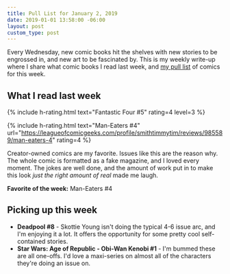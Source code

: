 ```yaml
---
title: Pull List for January 2, 2019
date: 2019-01-01 13:58:00 -06:00
layout: post
custom_type: post
---
```


Every Wednesday, new comic books hit the shelves with new stories to be engrossed in, and new art to be fascinated by. This is my weekly write-up where I share what comic books I read last week, and [my pull list](/topics/#pull-list) of comics for this week.

## What I read last week

{% include h-rating.html text="Fantastic Four #5" rating=4 level=3 %}

{% include h-rating.html text="Man-Eaters #4" url="https://leagueofcomicgeeks.com/profile/smithtimmytim/reviews/985589/man-eaters-4" rating=4 %}

Creator-owned comics are my favorite. Issues like this are the reason why. The whole comic is formatted as a fake magazine, and I loved every moment. The jokes are well done, and the amount of work put in to make this look _just the right amount of real_ made me laugh.

**Favorite of the week:** Man-Eaters #4

## Picking up this week

- **Deadpool #8** - Skottie Young isn't doing the typical 4-6 issue arc, and I'm enjoying it a lot. It offers the opportunity for some pretty cool self-contained stories.
- **Star Wars: Age of Republic - Obi-Wan Kenobi #1** - I'm bummed these are all one-offs. I'd love a maxi-series on almost all of the characters they're doing an issue on.
